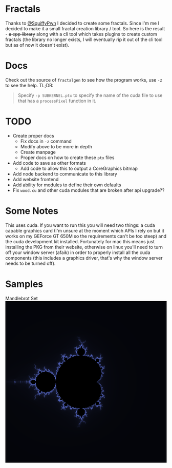 # Fractals

Thanks to [@SquiffyPwn](https://twitter.com/squiffypwn) I decided to create some fractals. Since I'm me I decided to make it a small fractal creation library / tool. So here is the result - ~~a cpp library~~ along with a cli tool which takes plugins to create custom fractals (the library no longer exists, I will eventually rip it out of the cli tool but as of now it doesn't exist).

# Docs

Check out the source of `fractalgen` to see how the program works, use `-z` to see the help. TL;DR:
> Specify `-p SUBKERNEL.ptx` to specify the name of the cuda file to use that has a `processPixel` function in it.

# TODO

- Create proper docs
  - Fix docs in `-z` command
  - Modify above to be more in depth
  - Create manpage
  - Proper docs on how to create these `ptx` files
- Add code to save as other formats
  - Add code to allow this to output a CoreGraphics bitmap
- Add node backend to communicate to this library
- Add website frontend
- Add ability for modules to define their own defaults 
- Fix `wood.cu` and other cuda modules that are broken after api upgrade??

# Some Notes

This uses cuda. If you want to run this you will need two things: a cuda capable graphics card (I'm unsure at the moment which APIs I rely on but it works on my GEForce GT 650M so the requirements can't be too steep) and the cuda development kit installed. Fortunately for mac this means just installing the PKG from their website, otherwise on linux you'll need to turn off your window server (afaik) in order to properly install all the cuda components (this includes a graphics driver, that's why the window server needs to be turned off).

# Samples

Mandlebrot Set
![Mandlebrot Set](examples/mandlebrot.png)

